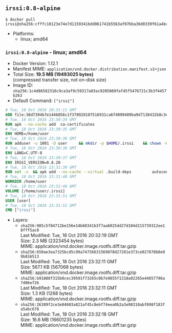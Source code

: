 ## `irssi:0.8-alpine`

```console
$ docker pull irssi@sha256:cfffc10123e74e7d1159341bdd061741b5563af07bba36d0339f61a4bc854c1c
```

-	Platforms:
	-	linux; amd64

### `irssi:0.8-alpine` - linux; amd64

-	Docker Version: 1.12.1
-	Manifest MIME: `application/vnd.docker.distribution.manifest.v2+json`
-	Total Size: **19.5 MB (19493025 bytes)**  
	(compressed transfer size, not on-disk size)
-	Image ID: `sha256:1c4d86582316c9ca3af9c59317a03ac9205089faf45f5476721c3b3f4457b263`
-	Default Command: `["irssi"]`

```dockerfile
# Tue, 18 Oct 2016 20:31:11 GMT
ADD file:38d7394b7e1446856c1f378920107516931ca6f4099489ba9d7138432b8c3ecb in / 
# Tue, 18 Oct 2016 23:30:34 GMT
RUN apk --no-cache add 	ca-certificates
# Tue, 18 Oct 2016 23:30:35 GMT
ENV HOME=/home/user
# Tue, 18 Oct 2016 23:30:36 GMT
RUN adduser -u 1001 -D user 	&& mkdir -p $HOME/.irssi 	&& chown -R user:user $HOME
# Tue, 18 Oct 2016 23:30:36 GMT
ENV LANG=C.UTF-8
# Tue, 18 Oct 2016 23:30:37 GMT
ENV IRSSI_VERSION=0.8.20
# Tue, 18 Oct 2016 23:31:39 GMT
RUN set -x 	&& apk add --no-cache --virtual .build-deps 		autoconf 		automake 		gcc 		glib-dev 		gnupg 		libc-dev 		libtool 		lynx 		make 		ncurses-dev 		openssl-dev 		perl-dev 		pkgconf 	&& wget "https://github.com/irssi/irssi/releases/download/${IRSSI_VERSION}/irssi-${IRSSI_VERSION}.tar.xz" -O /tmp/irssi.tar.xz 	&& wget "https://github.com/irssi/irssi/releases/download/${IRSSI_VERSION}/irssi-${IRSSI_VERSION}.tar.xz.asc" -O /tmp/irssi.tar.xz.asc 	&& export GNUPGHOME="$(mktemp -d)" 	&& gpg --keyserver ha.pool.sks-keyservers.net --recv-keys 7EE65E3082A5FB06AC7C368D00CCB587DDBEF0E1 	&& gpg --batch --verify /tmp/irssi.tar.xz.asc /tmp/irssi.tar.xz 	&& rm -r "$GNUPGHOME" /tmp/irssi.tar.xz.asc 	&& mkdir -p /usr/src 	&& tar -xJf /tmp/irssi.tar.xz -C /usr/src 	&& rm /tmp/irssi.tar.xz 	&& cd /usr/src/irssi-$IRSSI_VERSION 	&& ./configure 		--enable-true-color 		--with-bot 		--with-proxy 		--with-socks 	&& make -j$(getconf _NPROCESSORS_ONLN) 	&& make install 	&& rm -rf /usr/src/irssi-$IRSSI_VERSION 	&& runDeps="$( 		scanelf --needed --nobanner --recursive /usr/local 			| awk '{ gsub(/,/, "\nso:", $2); print "so:" $2 }' 			| sort -u 			| xargs -r apk info --installed 			| sort -u 	)" 	&& apk add --no-cache --virtual .irssi-rundeps $runDeps perl-libwww 	&& apk del .build-deps
# Tue, 18 Oct 2016 23:31:40 GMT
WORKDIR /home/user
# Tue, 18 Oct 2016 23:31:46 GMT
VOLUME [/home/user/.irssi]
# Tue, 18 Oct 2016 23:31:51 GMT
USER [user]
# Tue, 18 Oct 2016 23:31:52 GMT
CMD ["irssi"]
```

-	Layers:
	-	`sha256:985c5f84712be156e14b68341b3f7aa6025dd27d104d215739312ee18fff5ac0`  
		Last Modified: Tue, 18 Oct 2016 20:32:19 GMT  
		Size: 2.3 MB (2323454 bytes)  
		MIME: application/vnd.docker.image.rootfs.diff.tar.gzip
	-	`sha256:650ae3ea7325bcd5c99a74756631569078d27201e373ce027878b8e09b816513`  
		Last Modified: Tue, 18 Oct 2016 23:32:11 GMT  
		Size: 567.1 KB (567068 bytes)  
		MIME: application/vnd.docker.image.rootfs.diff.tar.gzip
	-	`sha256:b91888f315b0cec39591f73265c0b7e9855f1318a02265e44857796a7d06ef26`  
		Last Modified: Tue, 18 Oct 2016 23:32:11 GMT  
		Size: 1.3 KB (1268 bytes)  
		MIME: application/vnd.docker.image.rootfs.diff.tar.gzip
	-	`sha256:26389f2ce3e84603a821af45c8ebf74eea0b2a3e98310abf898f183fa5abc678`  
		Last Modified: Tue, 18 Oct 2016 23:32:18 GMT  
		Size: 16.6 MB (16601235 bytes)  
		MIME: application/vnd.docker.image.rootfs.diff.tar.gzip

